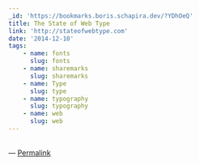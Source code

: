 ```yaml
---
_id: 'https://bookmarks.boris.schapira.dev/?YDhOeQ'
title: The State of Web Type
link: 'http://stateofwebtype.com'
date: '2014-12-10'
tags:
    - name: fonts
      slug: fonts
    - name: sharemarks
      slug: sharemarks
    - name: Type
      slug: type
    - name: typography
      slug: typography
    - name: web
      slug: web
---
```


<br>&#8212;
<a href="https://bookmarks.boris.schapira.dev/?YDhOeQ" title="Permalink">Permalink</a>
